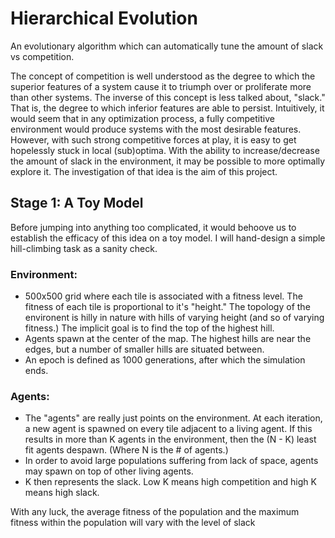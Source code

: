 # Hierarchical Evolution
An evolutionary algorithm which can automatically tune the amount of slack vs competition.

The concept of competition is well understood as the degree to which the superior features of a system cause it to triumph over or proliferate more than other systems. The inverse of this concept is less talked about, "slack." That is, the degree to which inferior features are able to persist. Intuitively, it would seem that in any optimization process, a fully competitive environment would produce systems with the most desirable features. However, with such strong competitive forces at play, it is easy to get hopelessly stuck in local (sub)optima. With the ability to increase/decrease the amount of slack in the environment, it may be possible to more optimally explore it. The investigation of that idea is the aim of this project.


## Stage 1: A Toy Model

Before jumping into anything too complicated, it would behoove us to establish the efficacy of this idea on a toy model. I will hand-design a simple hill-climbing task as a sanity check. 

###  Environment:
* 500x500 grid where each tile is associated with a fitness level. The fitness of each tile is proportional to it's "height." The topology of the environent is hilly in nature with hills of varying  height (and so of varying fitness.) The implicit goal is to find the top of the highest hill. 
* Agents spawn at the center of the map. The highest hills are near the edges, but a number of smaller hills are situated between.
* An epoch is defined as 1000 generations, after which the simulation ends.
     
###  Agents:
* The "agents" are really just points on the environment. At each iteration, a new agent is spawned on every tile adjacent to a living agent. If this results in more than K agents in the environment, then the (N - K) least fit agents despawn. (Where N is the # of agents.)  
* In order to avoid large populations suffering from lack of space, agents may spawn on top of other living agents.  
* K then represents the slack. Low K means high competition and high K means high slack.
    
With any luck, the average fitness of the population and the maximum fitness within the population will vary with the level of slack
      
